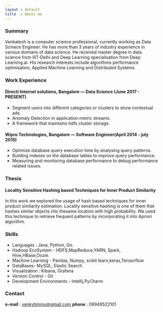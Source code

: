 ```yaml
---
layout : default
title  : About me
---
```

### Summary

Venkatesh is a computer science professional, currently working as Data Scinece Engineer. He has more than 3 years of industry experience in various domians of data science. He received master degree in data science from IIIT-Delhi and Deep Learning specialisation from Deep Learning.ai. His research interests include algorithms performance optimisation, Applied Machine Learning and Distributed Systems.

### Work Experience 

#### Directi Internet solutions, Bangalore — Data Science (June 2017 - PRESENT)
   
   - Segment users into different categories or clusters to show contextual ads.
   - Anomaly Detection in application metric streams.
   - A framework that maintains hdfs cluster storage.

####  Wipro Technologies, Bangalore — Software Engineer(April 2014 - july 2015)
   
   - Optimize database query execution time by analysing query patterns.
   - Building indexes on the database tables to improve query performance.
   - Measuring and monitoring database performance to debug performance related issues.


### Thesis

#### Locality Sensitive Hashing based Techniques for Inner Product Similarity
In this work we explored the usage of hash based techniques for inner product similarity estimation. Locality sensitive hashing is one of them that hashes similar objects into thesame location with high probability. We used this technique to retrieve frequent patterns by incorporating it into Apriori algorithm. 

### Skills 

  - Languages : Java, Python, Go.
  - Hadoop EcoSystem - HDFS,MapReduce,YARN, Spark, Hive,HBase,Oozie.
  - Machine Learning - Pandas, Numpy, scikit learn,keras,Tensorflow
  - DataBases- MySQL, Elastic Search
  - Visualization : Kibana, Grafana
  - Version Control - Git
  - Development Environments - Intellij,PyCharm


### Contact
   
  **e-mail** : venkytimmu@gmail.com
  **phone**     : 09949522101
